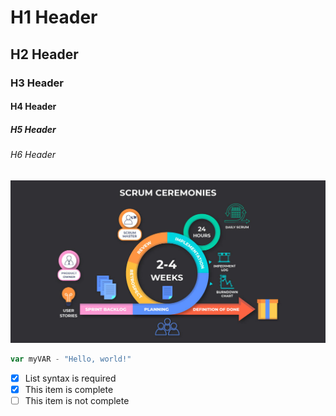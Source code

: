 # H1 Header
## H2 Header
### H3 Header
#### H4 Header
##### H5 Header
###### H6 Header


![What-are-Scrum-Ceremonies-Why-is-it-Required-1068x552-1.jpg](https://github.com/PCinOC/skills-communicate-using-markdown/blob/main/What-are-Scrum-Ceremonies-Why-is-it-Required-1068x552-1.jpg)

``` javascript
var myVAR - "Hello, world!"
```

- [x] List syntax is required
- [x] This item is complete
- [ ] This item is not complete
